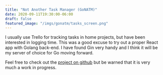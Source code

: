 ```yaml
---
title: "Not Another Task Manager (GoNATM)"
date: 2020-09-11T19:30:00-06:00
draft: false
featured_image: "/imgs/gonatm/tasks_screen.png"
---
```


I usually use Trello for tracking tasks in home projects, but have been interested in logging time.  This was a good excuse to try out a proper React app with Golang back-end.  I have found Gin very handy and I think it will be my server of choice for Go moving forward.

Feel free to check out the [project on github](https://github.com/ataboo/go-natm.git) but be warned that it is very much a work in progress.
